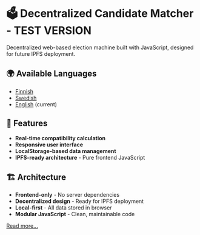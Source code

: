 # 🗳️ Decentralized Candidate Matcher - TEST VERSION

Decentralized web-based election machine built with JavaScript, designed for future IPFS deployment.

## 🌍 Available Languages
- [Finnish](README.fi.md)
- [Swedish](README.sv.md) 
- [English](README.md) (current)

## 🚀 Features
- **Real-time compatibility calculation**
- **Responsive user interface**
- **LocalStorage-based data management**
- **IPFS-ready architecture** - Pure frontend JavaScript

## 🏗️ Architecture
- **Frontend-only** - No server dependencies
- **Decentralized design** - Ready for IPFS deployment
- **Local-first** - All data stored in browser
- **Modular JavaScript** - Clean, maintainable code

[Read more...](docs/guide/index.en.md)
